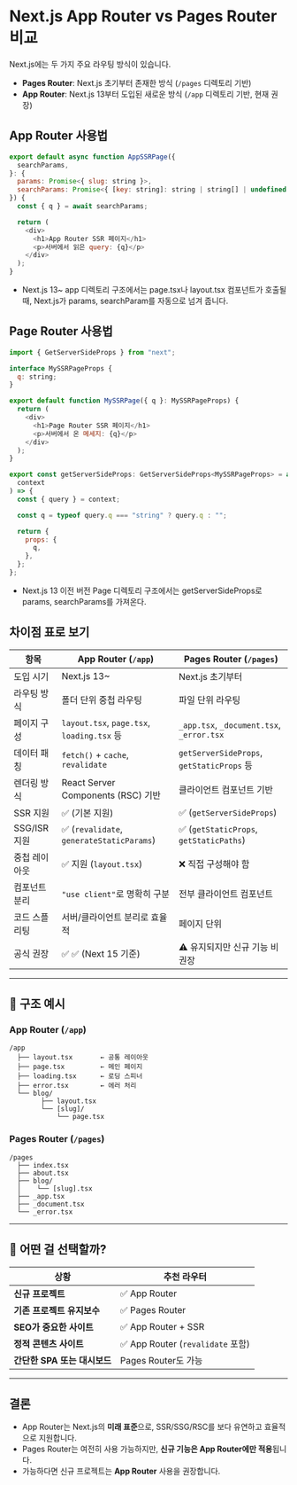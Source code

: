 # Next.js App Router vs Pages Router 비교

Next.js에는 두 가지 주요 라우팅 방식이 있습니다.

- **Pages Router**: Next.js 초기부터 존재한 방식 (`/pages` 디렉토리 기반)
- **App Router**: Next.js 13부터 도입된 새로운 방식 (`/app` 디렉토리 기반, 현재 권장)

## App Router 사용법

```javascript
export default async function AppSSRPage({
  searchParams,
}: {
  params: Promise<{ slug: string }>,
  searchParams: Promise<{ [key: string]: string | string[] | undefined }>,
}) {
  const { q } = await searchParams;

  return (
    <div>
      <h1>App Router SSR 페이지</h1>
      <p>서버에서 읽은 query: {q}</p>
    </div>
  );
}
```

- Next.js 13~ app 디렉토리 구조에서는 page.tsx나 layout.tsx 컴포넌트가 호출될 때,
  Next.js가 params, searchParam를 자동으로 넘겨 줍니다.

## Page Router 사용법

```javascript
import { GetServerSideProps } from "next";

interface MySSRPageProps {
  q: string;
}

export default function MySSRPage({ q }: MySSRPageProps) {
  return (
    <div>
      <h1>Page Router SSR 페이지</h1>
      <p>서버에서 온 메세지: {q}</p>
    </div>
  );
}

export const getServerSideProps: GetServerSideProps<MySSRPageProps> = async (
  context
) => {
  const { query } = context;

  const q = typeof query.q === "string" ? query.q : "";

  return {
    props: {
      q,
    },
  };
};
```

- Next.js 13 이전 버전 Page 디렉토리 구조에서는 getServerSideProps로 params, searchParams를 가져온다.

## 차이점 표로 보기

| 항목          | **App Router (`/app`)**                    | **Pages Router (`/pages`)**               |
| ------------- | ------------------------------------------ | ----------------------------------------- |
| 도입 시기     | Next.js 13~                                | Next.js 초기부터                          |
| 라우팅 방식   | 폴더 단위 중첩 라우팅                      | 파일 단위 라우팅                          |
| 페이지 구성   | `layout.tsx`, `page.tsx`, `loading.tsx` 등 | `_app.tsx`, `_document.tsx`, `_error.tsx` |
| 데이터 패칭   | `fetch()` + `cache`, `revalidate`          | `getServerSideProps`, `getStaticProps` 등 |
| 렌더링 방식   | React Server Components (RSC) 기반         | 클라이언트 컴포넌트 기반                  |
| SSR 지원      | ✅ (기본 지원)                             | ✅ (`getServerSideProps`)                 |
| SSG/ISR 지원  | ✅ (`revalidate`, `generateStaticParams`)  | ✅ (`getStaticProps`, `getStaticPaths`)   |
| 중첩 레이아웃 | ✅ 지원 (`layout.tsx`)                     | ❌ 직접 구성해야 함                       |
| 컴포넌트 분리 | `"use client"`로 명확히 구분               | 전부 클라이언트 컴포넌트                  |
| 코드 스플리팅 | 서버/클라이언트 분리로 효율적              | 페이지 단위                               |
| 공식 권장     | ✅ ✅ (Next 15 기준)                       | ⚠️ 유지되지만 신규 기능 비권장            |

---

## 📁 구조 예시

### App Router (`/app`)

```text
/app
  ├── layout.tsx       ← 공통 레이아웃
  ├── page.tsx         ← 메인 페이지
  ├── loading.tsx      ← 로딩 스피너
  ├── error.tsx        ← 에러 처리
  └── blog/
        ├── layout.tsx
        └── [slug]/
            └── page.tsx
```

### Pages Router (`/pages`)

```text
/pages
  ├── index.tsx
  ├── about.tsx
  ├── blog/
  │    └── [slug].tsx
  ├── _app.tsx
  ├── _document.tsx
  └── _error.tsx
```

---

## 🧠 어떤 걸 선택할까?

| 상황                         | 추천 라우터                       |
| ---------------------------- | --------------------------------- |
| **신규 프로젝트**            | ✅ App Router                     |
| **기존 프로젝트 유지보수**   | ✅ Pages Router                   |
| **SEO가 중요한 사이트**      | ✅ App Router + SSR               |
| **정적 콘텐츠 사이트**       | ✅ App Router (`revalidate` 포함) |
| **간단한 SPA 또는 대시보드** | Pages Router도 가능               |

---

## 결론

- App Router는 Next.js의 **미래 표준**으로, SSR/SSG/RSC를 보다 유연하고 효율적으로 지원합니다.
- Pages Router는 여전히 사용 가능하지만, **신규 기능은 App Router에만 적용**됩니다.
- 가능하다면 신규 프로젝트는 **App Router** 사용을 권장합니다.
